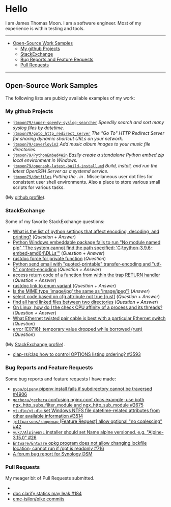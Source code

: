 <!-- omit in toc -->
# Hello

I am James Thomas Moon.
I am a software engineer. Most of my experience is within testing and tools.

---

<!-- table of contents created by VS Code extension Markdown All In One -->

- [Open-Source Work Samples](#open-source-work-samples)
  - [My github Projects](#my-github-projects)
  - [StackExchange](#stackexchange)
  - [Bug Reports and Feature Requests](#bug-reports-and-feature-requests)
  - [Pull Requests](#pull-requests)

---

## Open-Source Work Samples

The following lists are pubicly available examples of my work:

### My github Projects

- [`jtmoon79/super-speedy-syslog-searcher`](https://github.com/jtmoon79/super-speedy-syslog-searcher) _Speedily search and sort many syslog files by datetime._
- [`jtmoon79/goto_http_redirect_server`](https://github.com/jtmoon79/goto_http_redirect_server) _The "Go To" HTTP Redirect Server for sharing dynamic shortcut URLs on your network._
- [`jtmoon79/coverlovin2`](https://github.com/jtmoon79/coverlovin2) _Add music album images to your music file directories._
- [`jtmoon79/PythonEmbed4Win`](https://github.com/jtmoon79/PythonEmbed4Win) _Easily create a standalone Python embed.zip local environment in Windows._
- [`jtmoon79/openssh-latest-build-install.md`](https://gist.github.com/jtmoon79/745e6df63dd14b9f2d17a662179e953a) _Build, install, and run the latest OpenSSH Server as a systemd service._
- [`jtmoon79/dotfiles`](https://github.com/jtmoon79/dotfiles) _Putting the . in ._ Miscellaneous user dot files for consistent user shell environments. Also a place to store various small scripts for various tasks.

(My [github profile](https://stackexchange.com/users/216253/jamesthomasmoon?tab=top)).

### StackExchange

Some of my favorite StackExchange questions:

- [What is the list of python settings that affect encoding, decoding, and printing?](https://stackoverflow.com/questions/54625182/) (_Question + Answer_)
- [Python Windows embeddable package fails to run "No module named pip" "The system cannot find the path specified: 'C:\\python-3.9.6-embed-amd64\\DLLs'"](https://stackoverflow.com/questions/68958635/python-windows-embeddable-package-fails-to-run-no-module-named-pip-the-system/68958636#68958636) (_Question + Answer_)
- [rustdoc force for private function](https://stackoverflow.com/questions/73316135/rustdoc-force-for-private-function) (_Question_)
- [Python send email with "quoted-printable" transfer-encoding and "utf-8" content-encoding](https://stackoverflow.com/questions/31714221/python-send-email-with-quoted-printable-transfer-encoding-and-utf-8-content) (_Question + Answer_)
- [access return code of a function from within the trap RETURN handler](https://stackoverflow.com/questions/32086595/access-return-code-of-a-function-from-within-the-trap-return-handler) (_Question + Answer_)
- [rustdoc link to enum variant](https://stackoverflow.com/questions/73316074/rustdoc-link-to-enum-variant/73316075#73316075) (_Question + Answer_)
- [Is the MIME type 'image/jpg' the same as 'image/jpeg'?](https://stackoverflow.com/questions/33692835/is-the-mime-type-image-jpg-the-same-as-image-jpeg/54488403#54488403) (_Answer_)
- [select code based on cfg attribute not true [rust]](https://stackoverflow.com/questions/71699737/select-code-based-on-cfg-attribute-not-true-rust/71699738#71699738) (_Question + Answer_)
- [find all hard linked files between two directories](https://unix.stackexchange.com/questions/275868/find-all-hard-linked-files-between-two-directories) (_Question + Answer_)
- [On Linux, how do I the check CPU affinity of a process and its threads?](https://serverfault.com/questions/462454/on-linux-how-do-i-the-check-cpu-affinity-of-a-process-and-its-threads/462455#462455) (_Question + Answer_)
- [What Ethernet twisted pair cable is best with a particular Ethernet switch](https://serverfault.com/questions/1089864/what-ethernet-twisted-pair-cable-is-best-with-a-particular-ethernet-switch) (_Question_)
- [error [E0716]: temporary value dropped while borrowed (rust)](https://stackoverflow.com/questions/71626083/) (_Question_)

(My [StackExchange profile](https://stackexchange.com/users/216253/jamesthomasmoon?tab=top)).

- [clap-rs/clap how to control OPTIONS listing ordering? #3593](https://github.com/clap-rs/clap/discussions/3593)

### Bug Reports and Feature Requests

Some bug reports and feature requests I have made:

- [`pypa/pipenv` pipenv install fails if subdirectory cannot be traversed #4906](https://github.com/pypa/pipenv/issues/4906)
- [`gerbera/gerbera` confusing nginx.conf docs example; use both ngx_http_subs_filter_module and ngx_http_sub_module #2675](https://github.com/gerbera/gerbera/issues/2675)
- [`yt-dlp/yt-dlp` set Windows NTFS file datetime-related attributes from other available information #3514](https://github.com/yt-dlp/yt-dlp/issues/3514)
- [`jeffparsons/rangemap` [Feature Request] allow optional "no coalescing" #42](https://github.com/jeffparsons/rangemap/issues/42)
- [`yuk7/AlpineWSL` installer should set Name alpine versioned, e.g. "Alpine-3.15.0" #26](https://github.com/yuk7/AlpineWSL/issues/26)
- [`Entware/Entware` opkg program does not allow changing lockfile location; cannot run if /opt is readonly #716](https://github.com/Entware/Entware/issues/716)
- [A forum bug report for Synology DSM](https://community.synology.com/enu/forum/1/post/155131)

### Pull Requests

My meager bit of Pull Requests submitted.

- 
- [doc clarify statics may leak #184](https://github.com/Stebalien/tempfile/pull/184)
- [emc-isilon/pike commits](https://github.com/emc-isilon/pike/commits/master?author=jtmoon79)
